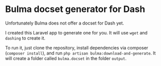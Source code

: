 # Bulma docset generator for Dash

Unfortunately Bulma does not offer a docset for Dash yet.

I created this Laravel app to generate one for you. It will use `wget` and `dashing` to create it.

To run it, just clone the repository, install dependencies via composer (`composer install`), and run `php artisan bulma:download-and-generate`. It will create a folder called `bulma.docset` in the folder `output`.
